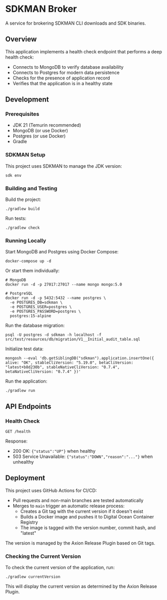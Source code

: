 # SDKMAN Broker

A service for brokering SDKMAN CLI downloads and SDK binaries.

## Overview

This application implements a health check endpoint that performs a deep health check:
- Connects to MongoDB to verify database availability
- Connects to Postgres for modern data persistence
- Checks for the presence of application record
- Verifies that the application is in a healthy state

## Development

### Prerequisites

- JDK 21 (Temurin recommended)
- MongoDB (or use Docker)
- Postgres (or use Docker)
- Gradle

### SDKMAN Setup

This project uses SDKMAN to manage the JDK version:

```
sdk env
```

### Building and Testing

Build the project:

```
./gradlew build
```

Run tests:

```
./gradlew check
```

### Running Locally

Start MongoDB and Postgres using Docker Compose:

```
docker-compose up -d
```

Or start them individually:

```
# MongoDB
docker run -d -p 27017:27017 --name mongo mongo:5.0

# PostgreSQL
docker run -d -p 5432:5432 --name postgres \
  -e POSTGRES_DB=sdkman \
  -e POSTGRES_USER=postgres \
  -e POSTGRES_PASSWORD=postgres \
  postgres:15-alpine
```

Run the database migration:

```
psql -U postgres -d sdkman -h localhost -f src/test/resources/db/migration/V1__Initial_audit_table.sql
```

Initialize test data:

```
mongosh --eval 'db.getSiblingDB("sdkman").application.insertOne({ alive: "OK", stableCliVersion: "5.19.0", betaCliVersion: "latest+b8d230b", stableNativeCliVersion: "0.7.4", betaNativeCliVersion: "0.7.4" })'
```

Run the application:

```
./gradlew run
```

## API Endpoints

### Health Check

```
GET /health
```

Response:
- 200 OK: `{"status":"UP"}` when healthy
- 503 Service Unavailable: `{"status":"DOWN","reason":"..."}` when unhealthy

## Deployment

This project uses GitHub Actions for CI/CD:

- Pull requests and non-main branches are tested automatically
- Merges to `main` trigger an automatic release process:
  - Creates a Git tag with the current version if it doesn't exist
  - Builds a Docker image and pushes it to Digital Ocean Container Registry
  - The image is tagged with the version number, commit hash, and "latest"

The version is managed by the Axion Release Plugin based on Git tags.

### Checking the Current Version

To check the current version of the application, run:

```
./gradlew currentVersion
```

This will display the current version as determined by the Axion Release Plugin.
